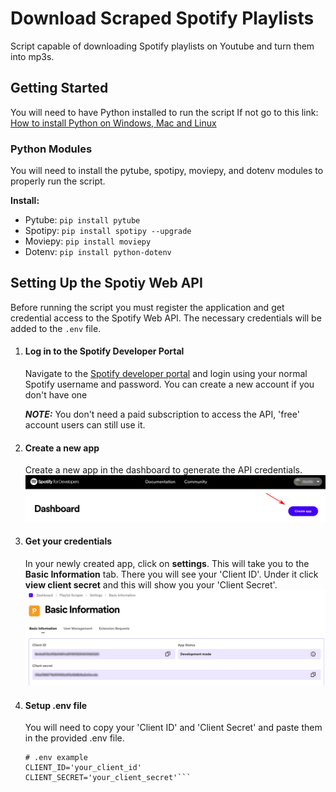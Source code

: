 # Download Scraped Spotify Playlists 
Script capable of downloading Spotify playlists on Youtube and turn them into mp3s.

## Getting Started
You will need to have Python installed to run the script
If not go to this link: [How to install Python on Windows, Mac and Linux](https://kinsta.com/knowledgebase/install-python/)

### Python Modules
You will need to install the pytube, spotipy, moviepy, and dotenv modules to properly run the script.

**Install:**
- Pytube: `pip install pytube`
- Spotipy: `pip install spotipy --upgrade`
- Moviepy: `pip install moviepy`
- Dotenv: `pip install python-dotenv`
 

## Setting Up the Spotiy Web API
Before running the script you must register the application and get credential access to the Spotify Web API. The necessary credentials will be added to the `.env` file.

1. #### Log in to the Spotify Developer Portal

	 Navigate to the [Spotify developer portal](https://developer.spotify.com/dashboard) and login using your normal Spotify username and password.
	 You can create a new account if you don't have one
	
 	***NOTE:*** You don't need a paid subscription to access the API, 'free' account users can still use it.
2. #### Create a new app

	Create a new app in the dashboard to generate the API credentials.
	<img src="img/createapp.png" width="800">

3. #### Get your credentials

	In your newly created app, click on **settings**. This will take you to the **Basic Information** tab. There you will see your 'Client ID'. Under it click **view client secret** and this will show you your 'Client Secret'.
   	<img src="img/credentials.png" width="800">

5. #### Setup .env file

	You will need to copy your 'Client ID' and 'Client Secret' and paste them in the provided .env file.

	```
	# .env example
	CLIENT_ID='your_client_id'
	CLIENT_SECRET='your_client_secret'```
